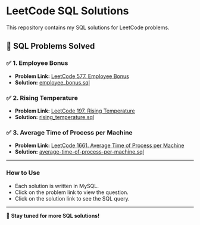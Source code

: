 # LeetCode SQL Solutions

This repository contains my SQL solutions for LeetCode problems.

## 📌 SQL Problems Solved

### ✅ 1. Employee Bonus
- **Problem Link:** [LeetCode 577. Employee Bonus](https://leetcode.com/problems/employee-bonus/)
- **Solution:** [employee_bonus.sql](https://github.com/mohamedanwar10/leetcode-solutions/blob/main/SQL/employee_bonus.sql)

### ✅ 2. Rising Temperature
- **Problem Link:** [LeetCode 197. Rising Temperature](https://leetcode.com/problems/rising-temperature/)
- **Solution:** [rising_temperature.sql](https://github.com/mohamedanwar10/leetcode-solutions/blob/main/SQL/rising_temperature.sql)

### ✅ 3. Average Time of Process per Machine
- **Problem Link:** [LeetCode 1661. Average Time of Process per Machine](https://leetcode.com/problems/average-time-of-process-per-machine/)
- **Solution:** [average-time-of-process-per-machine.sql](https://github.com/mohamedanwar10/leetcode-solutions/blob/main/SQL/average-time-of-process-per-machine.sql)

---

### **How to Use**
- Each solution is written in MySQL.
- Click on the problem link to view the question.
- Click on the solution link to see the SQL query.

---

🚀 **Stay tuned for more SQL solutions!**
